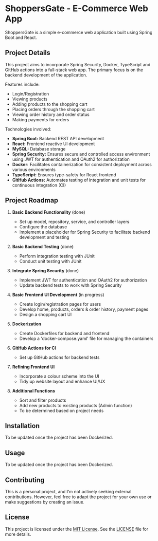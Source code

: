# ShoppersGate - E-Commerce Web App

ShoppersGate is a simple e-commerce web application built using Spring Boot and React.

## Project Details

This project aims to incorporate Spring Security, Docker, TypeScript and GitHub actions into a full-stack web app. The primary focus is on the backend development of the application.

Features include:
- Login/Registration
- Viewing products
- Adding products to the shopping cart
- Placing orders through the shopping cart
- Viewing order history and order status
- Making payments for orders

Technologies involved:
- **Spring Boot:** Backend REST API development
- **React:** Frontend reactive UI development
- **MySQL:** Database storage
- **Spring Security:** Ensures secure and controlled access environment using JWT for authentication and OAuth2 for authorization
- **Docker:** Facilitates containerization for consistent deployment across various environments
- **TypeScript:** Ensures type-safety for React frontend
- **GitHub Actions:** Automates testing of integration and unit tests for continuous integration (CI)

## Project Roadmap

1. **Basic Backend Functionality** (done)
   - Set up model, repository, service, and controller layers
   - Configure the database
   - Implement a placeholder for Spring Security to facilitate backend development and testing

2. **Basic Backend Testing** (done)
   - Perform integration testing with JUnit
   - Conduct unit testing with JUnit

3. **Integrate Spring Security** (done)
   - Implement JWT for authentication and OAuth2 for authorization
   - Update backend tests to work with Spring Security

4. **Basic Frontend UI Development** (in progress)
   - Create login/registration pages for users
   - Develop home, products, orders & order history, payment pages
   - Design a shopping cart UI

5. **Dockerization**
   - Create Dockerfiles for backend and frontend
   - Develop a 'docker-compose.yaml' file for managing the containers

6. **GitHub Actions for CI**
   - Set up GitHub actions for backend tests

7. **Refining Frontend UI**
   - Incorporate a colour scheme into the UI
   - Tidy up website layout and enhance UI/UX

8. **Additional Functions**
   - Sort and filter products
   - Add new products to existing products (Admin function)
   - To be determined based on project needs

## Installation

To be updated once the project has been Dockerized.

## Usage

To be updated once the project has been Dockerized.

## Contributing

This is a personal project, and I'm not actively seeking external contributions. However, feel free to adapt the project for your own use or make suggestions by creating an issue.

## License
This project is licensed under the [MIT License](https://choosealicense.com/licenses/mit/). See the [LICENSE](LICENSE) file for more details.
